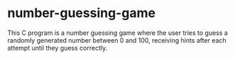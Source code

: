 # number-guessing-game
This C program is a number guessing game where the user tries to guess a randomly generated number between 0 and 100, receiving hints after each attempt until they guess correctly.
